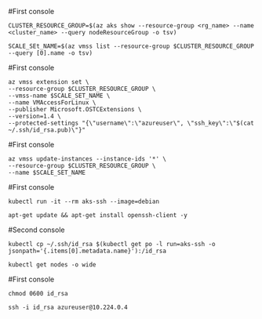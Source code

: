 
#First console
```
CLUSTER_RESOURCE_GROUP=$(az aks show --resource-group <rg_name> --name <cluster_name> --query nodeResourceGroup -o tsv)
```  
```
SCALE_SEt_NAME=$(az vmss list --resource-group $CLUSTER_RESOURCE_GROUP --query [0].name -o tsv)
```
#First console
```
az vmss extension set \
--resource-group $CLUSTER_RESOURCE_GROUP \
--vmss-name $SCALE_SET_NAME \
--name VMAccessForLinux \
--publisher Microsoft.OSTCExtensions \
--version=1.4 \
--protected-settings "{\"username\":\"azureuser\", \"ssh_key\":\"$(cat ~/.ssh/id_rsa.pub)\"}"
```
#First console
```
az vmss update-instances --instance-ids '*' \
--resource-group $CLUSTER_RESOURCE_GROUP \
--name $SCALE_SET_NAME
``` 
#First console
```
kubectl run -it --rm aks-ssh --image=debian
```
```
apt-get update && apt-get install openssh-client -y
```
#Second console
```
kubectl cp ~/.ssh/id_rsa $(kubectl get po -l run=aks-ssh -o jsonpath='{.items[0].metadata.name}'):/id_rsa
```
```
kubectl get nodes -o wide
```
#First console
```
chmod 0600 id_rsa
```
``` 
ssh -i id_rsa azureuser@10.224.0.4
```
